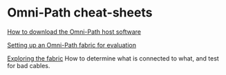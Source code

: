 # Omni-Path cheat-sheets

[How to download the Omni-Path host software](Download.md)

[Setting up an Omni-Path fabric for evaluation](BriefInstallAndTest.md)

[Exploring the fabric](opareport_CookBook.md) How to determine what is connected to what, and test for bad cables.
